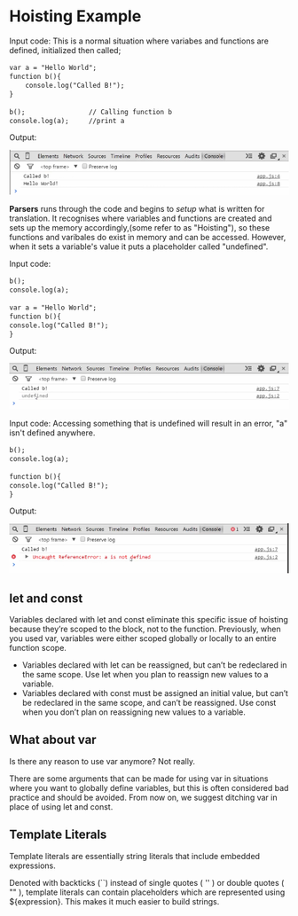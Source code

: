 # Hoisting Example

Input code: This is a normal situation where variabes and functions are defined, initialized then called;

    var a = "Hello World";
    function b(){
        console.log("Called B!");
    }

    b();                // Calling function b
    console.log(a);     //print a

Output:

![HoistingExample1Output](..\images\HoistingExample1Output.PNG)

**Parsers** runs through the code and begins to _setup_ what is written for translation. It recognises where variables and functions are created and sets up the memory accordingly,(some refer to as "Hoisting"), so these functions and varibales do exist in memory and can be accessed. However, when it sets a variable's value it puts a placeholder called "undefined".

Input code:

    b();
    console.log(a);

    var a = "Hello World";
    function b(){
    console.log("Called B!");
    }

Output:

![HoistingExample1Output](..\images\HoistingExample2Output.PNG)

Input code: Accessing something that is undefined will result in an error, "a" isn't defined anywhere.

    b();
    console.log(a);

    function b(){
    console.log("Called B!");
    }

Output:

![HoistingExample1Output](..\images\HoistingExample3Output.PNG)

## let and const

Variables declared with let and const eliminate this specific issue of hoisting because they’re scoped to the block, not to the function. Previously, when you used var, variables were either scoped globally or locally to an entire function scope.

- Variables declared with let can be reassigned, but can’t be redeclared in the same scope. Use let when you plan to reassign new values to a variable.
- Variables declared with const must be assigned an initial value, but can’t be redeclared in the same scope, and can’t be reassigned. Use const when you don’t plan on reassigning new values to a variable.

## What about var

Is there any reason to use var anymore? Not really.

There are some arguments that can be made for using var in situations where you want to globally define variables, but this is often considered bad practice and should be avoided. From now on, we suggest ditching var in place of using let and const.

## Template Literals

Template literals are essentially string literals that include embedded expressions.

Denoted with backticks (``) instead of single quotes ( '' ) or double quotes ( "" ), template literals can contain placeholders which are represented using \${expression}. This makes it much easier to build strings.
